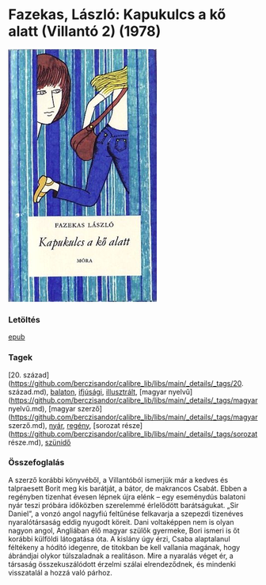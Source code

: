 # <a name="id_1271">Fazekas, László: Kapukulcs a kő alatt (Villantó 2) (1978)</a>
<img src="https://github.com/BercziSandor/calibre_lib/raw/main/libs/main/Fazekas%2C%20Laszlo/Kapukulcs%20a%20ko%20alatt%20%281271%29/cover.jpg" alt="cover" width="300"/>

### Letöltés
[epub](https://github.com/BercziSandor/calibre_lib/raw/main/libs/main/Fazekas%2C%20Laszlo/Kapukulcs%20a%20ko%20alatt%20%281271%29/Kapukulcs%20a%20ko%20alatt%20-%20Fazekas%2C%20Laszlo.epub)

### Tagek
[20. század](https://github.com/berczisandor/calibre_lib/libs/main/_details/_tags/20. század.md), [balaton](https://github.com/berczisandor/calibre_lib/libs/main/_details/_tags/balaton.md), [ifjúsági](https://github.com/berczisandor/calibre_lib/libs/main/_details/_tags/ifjúsági.md), [illusztrált](https://github.com/berczisandor/calibre_lib/libs/main/_details/_tags/illusztrált.md), [magyar nyelvű](https://github.com/berczisandor/calibre_lib/libs/main/_details/_tags/magyar nyelvű.md), [magyar szerző](https://github.com/berczisandor/calibre_lib/libs/main/_details/_tags/magyar szerző.md), [nyár](https://github.com/berczisandor/calibre_lib/libs/main/_details/_tags/nyár.md), [regény](https://github.com/berczisandor/calibre_lib/libs/main/_details/_tags/regény.md), [sorozat része](https://github.com/berczisandor/calibre_lib/libs/main/_details/_tags/sorozat része.md), [szünidő](https://github.com/berczisandor/calibre_lib/libs/main/_details/_tags/szünidő.md)

### Összefoglalás
<div>
<p>A szerző korábbi könyvéből, a Villantóból ismerjük már a kedves és talpraesett Borit meg kis barátját, a bátor, de makrancos Csabát. Ebben a regényben tizenhat évesen lépnek újra elénk – egy eseménydús balatoni nyár teszi próbára időközben szerelemmé érlelődött barátságukat. „Sir Daniel”, a vonzó angol nagyfiú feltűnése felkavarja a szepezdi tizenéves nyaralótársaság eddig nyugodt köreit. Dani voltaképpen nem is olyan nagyon angol, Angliában élő magyar szülők gyermeke, Bori ismeri is őt korábbi külföldi látogatása óta. A kislány úgy érzi, Csaba alaptalanul féltékeny a hódító idegenre, de titokban be kell vallania magának, hogy ábrándjai olykor túlszaladnak a realitáson. Mire a nyaralás véget ér, a társaság összekuszálódott érzelmi szálai elrendeződnek, és mindenki visszatalál a hozzá való párhoz.</p></div>


